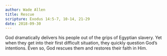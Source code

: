 ```yaml
---
author: Wade Allen
title: Rescue
scripture: Exodus 14:5-7, 10-14, 21-29
date: 2018-09-30
---
```


God dramatically delivers his people out of the grips of Egyptian slavery. Yet when they get into their first difficult situation, they quickly question God’s intentions. Even so, God rescues them and restores their faith in Him.
